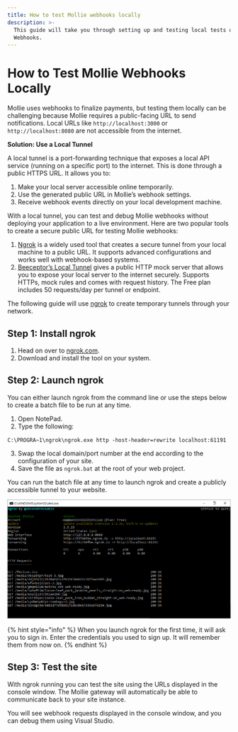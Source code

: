 ```yaml
---
title: How to test Mollie webhooks locally
description: >-
  This guide will take you through setting up and testing local tests of Mollie
  Webhooks.
---
```


# How to Test Mollie Webhooks Locally

Mollie uses webhooks to finalize payments, but testing them locally can be challenging because Mollie requires a public-facing URL to send notifications. Local URLs like `http://localhost:3000` or `http://localhost:8080` are not accessible from the internet.

**Solution: Use a Local Tunnel**

A local tunnel is a port-forwarding technique that exposes a local API service (running on a specific port) to the internet. This is done through a public HTTPS URL. It allows you to:

1. Make your local server accessible online temporarily.
2. Use the generated public URL in Mollie’s webhook settings.
3. Receive webhook events directly on your local development machine.

With a local tunnel, you can test and debug Mollie webhooks without deploying your application to a live environment. Here are two popular tools to create a secure public URL for testing Mollie webhooks:

1. [Ngrok](https://ngrok.com/?utm_source=docs.umbraco.com) is a widely used tool that creates a secure tunnel from your local machine to a public URL. It supports advanced configurations and works well with webhook-based systems.
2. [Beeceptor’s Local Tunnel](https://beeceptor.com/local-tunnel/?utm_source=docs.umbraco.com) gives a public HTTP mock server that allows you to expose your local server to the internet securely. Supports HTTPs, mock rules and comes with request history. The Free plan includes 50 requests/day per tunnel or endpoint.

The following guide will use [ngrok](https://ngrok.com/?utm_source=docs.umbraco.com) to create temporary tunnels through your network.

## Step 1: Install ngrok

1. Head on over to [ngrok.com](https://ngrok.com/?utm_source=docs.umbraco.com).
2. Download and install the tool on your system.

## Step 2: Launch ngrok

You can either launch ngrok from the command line or use the steps below to create a batch file to be run at any time.

1. Open NotePad.
2. Type the following:

```
C:\PROGRA~1\ngrok\ngrok.exe http -host-header=rewrite localhost:61191
```

3. Swap the local domain/port number at the end according to the configuration of your site.
4. Save the file as `ngrok.bat` at the root of your web project.

You can run the batch file at any time to launch ngrok and create a publicly accessible tunnel to your website.

![The ngrok UI.](../../media/ngrok.png)

{% hint style="info" %}
When you launch ngrok for the first time, it will ask you to sign in. Enter the credentials you used to sign up. It will remember them from now on.
{% endhint %}

## Step 3: Test the site

With ngrok running you can test the site using the URLs displayed in the console window. The Mollie gateway will automatically be able to communicate back to your site instance.

You will see webhook requests displayed in the console window, and you can debug them using Visual Studio.
